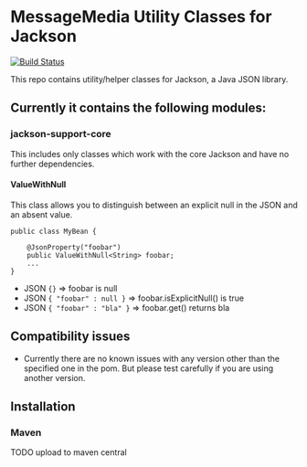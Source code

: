 # MessageMedia Utility Classes for Jackson

[![Build Status](https://travis-ci.org/messagemedia/mm-jackson-support.svg?branch=master)](https://travis-ci.org/messagemedia/mm-jackson-support)

This repo contains utility/helper classes for Jackson, a Java JSON library.

## Currently it contains the following modules:

### jackson-support-core
This includes only classes which work with the core Jackson and have no further dependencies.

#### ValueWithNull
This class allows you to distinguish between an explicit null in the JSON and an absent value.
```
public class MyBean {

    @JsonProperty("foobar")
    public ValueWithNull<String> foobar;
    ...
}
```

- JSON ````{}```` => foobar is null
- JSON ````{ "foobar" : null }```` => foobar.isExplicitNull() is true
- JSON ````{ "foobar" : "bla" }```` => foobar.get() returns bla


## Compatibility issues

- Currently there are no known issues with any version other than the specified one in the pom. But please test carefully if you are using another version.

## Installation

### Maven
TODO upload to maven central
